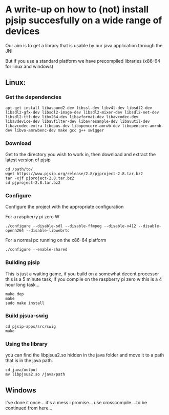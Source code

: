 # A write-up on how to (not) install pjsip succesfully on a wide range of devices 

Our aim is to get a library that is usable by our java application through the JNI

But if you use a standard platform we have precompiled libraries (x86-64 for linux and windows)

## Linux:

### Get the dependencies
```
apt-get install libasound2-dev libssl-dev libv4l-dev libsdl2-dev libsdl2-gfx-dev libsdl2-image-dev libsdl2-mixer-dev libsdl2-net-dev libsdl2-ttf-dev libx264-dev libavformat-dev libavcodec-dev libavdevice-dev libavfilter-dev libavresample-dev libavutil-dev libavcodec-extra libopus-dev libopencore-amrwb-dev libopencore-amrnb-dev libvo-amrwbenc-dev make gcc g++ swigger
```

### Download
Get to the directory you wish to work in, then download and extract the latest version of pjsip

```
cd /path/to/
wget https://www.pjsip.org/release/2.8/pjproject-2.8.tar.bz2
tar -xjf pjproject-2.8.tar.bz2
cd pjproject-2.8.tar.bz2
```

### Configure
Configure the project with the appropriate configuration


For a raspberry pi zero W
```
./configure --disable-sdl --disable-ffmpeg --disable-v412 --disable-openh264 --disable-libwebrtc
```

For a normal pc running on the x86-64 platform
```
./configure --enable-shared
```


### Building pjsip

This is just a waiting game, if you build on a somewhat decent processor this is a 5 minute task, if you compile on the raspberry pi zero w this is a 4 hour long task...

```
make dep
make
sudo make install
```

### Build pjsua-swig

```
cd pjsip-apps/src/swig
make
```

### Using the library
you can find the libpjsua2.so hidden in the java folder and move it to a path that is in the java path.

```
cd java/output
mv libpjsua2.so /java/path
```

## Windows

I've done it once... it's a mess i promise... use crosscompile
...to be continued from here...
